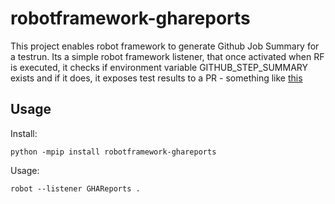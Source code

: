 robotframework-ghareports
=========================


This project enables robot framework to generate Github Job Summary for a testrun. Its a simple robot framework listener, that once
activated when RF is executed, it checks if environment variable GITHUB_STEP_SUMMARY exists and if it does, it exposes test results
to a PR - something like [this](https://github.com/rasjani/robotframework-ghareports/actions/runs/7460898688)

## Usage

Install:

```
python -mpip install robotframework-ghareports
```

Usage:

```
robot --listener GHAReports .
```


